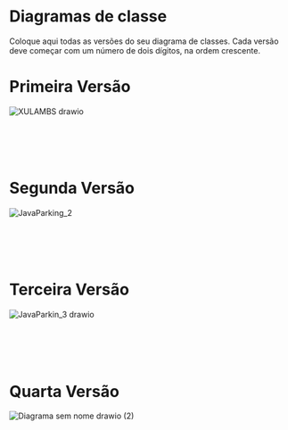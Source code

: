 # Diagramas de classe
Coloque aqui todas as versões do seu diagrama de classes. Cada versão deve começar com um número de dois dígitos, na ordem crescente.
# Primeira Versão
![XULAMBS drawio](https://github.com/user-attachments/assets/4377ab12-8c89-407c-b4a8-d57ffb51c661)
#
<br><br>
# Segunda Versão
![JavaParking_2](https://github.com/user-attachments/assets/91e8fbde-5f73-4808-8516-6e1143365101)
#
<br><br>
# Terceira Versão
![JavaParkin_3 drawio](https://github.com/user-attachments/assets/cba8c369-c7c4-480d-8e7b-d883e1ce043f)
#
<br><br>
# Quarta Versão
![Diagrama sem nome drawio (2)](https://github.com/user-attachments/assets/ca50ef7b-12ae-457e-a8f7-7b650db59e61)
#
